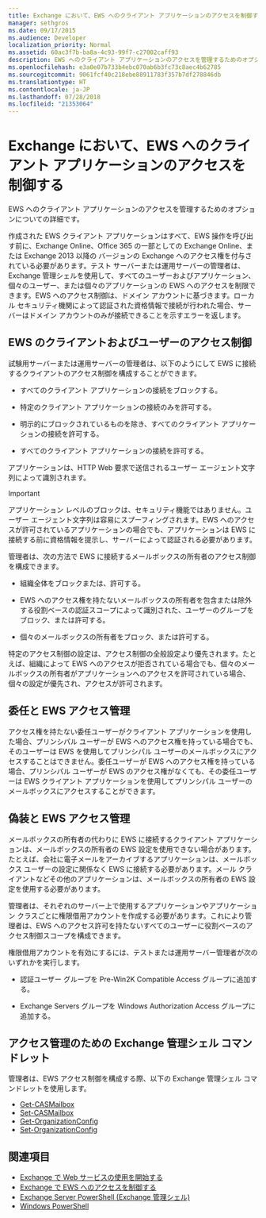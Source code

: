 ```yaml
---
title: Exchange において、EWS へのクライアント アプリケーションのアクセスを制御する
manager: sethgros
ms.date: 09/17/2015
ms.audience: Developer
localization_priority: Normal
ms.assetid: 60ac3f7b-ba8a-4c93-99f7-c27002caff93
description: EWS へのクライアント アプリケーションのアクセスを管理するためのオプションについての詳細です。
ms.openlocfilehash: e3a0e07b733b4ebc070ab6b3fc73c8aec4b62785
ms.sourcegitcommit: 9061fcf40c218ebe88911783f357b7df278846db
ms.translationtype: HT
ms.contentlocale: ja-JP
ms.lasthandoff: 07/28/2018
ms.locfileid: "21353064"
---
```

# <a name="controlling-client-application-access-to-ews-in-exchange"></a>Exchange において、EWS へのクライアント アプリケーションのアクセスを制御する

EWS へのクライアント アプリケーションのアクセスを管理するためのオプションについての詳細です。
  
作成された EWS クライアント アプリケーションはすべて、EWS 操作を呼び出す前に、Exchange Online、Office 365 の一部としての Exchange Online、または Exchange 2013 以降の バージョンの Exchange へのアクセス権を付与されている必要があります。テスト サーバーまたは運用サーバーの管理者は、Exchange 管理シェルを使用して、すべてのユーザーおよびアプリケーション、個々のユーザー、または個々のアプリケーションの EWS へのアクセスを制限できます。EWS へのアクセス制御は、ドメイン アカウントに基づきます。ローカル セキュリティ機関によって認証された資格情報で接続が行われた場合、サーバーはドメイン アカウントのみが接続できることを示すエラーを返します。  
  
## <a name="access-control-for-ews-clients-and-users"></a>EWS のクライアントおよびユーザーのアクセス制御
<a name="bk_configure"> </a>

試験用サーバーまたは運用サーバーの管理者は、以下のようにして EWS に接続するクライアントのアクセス制御を構成することができます。 
  
- すべてのクライアント アプリケーションの接続をブロックする。
    
- 特定のクライアント アプリケーションの接続のみを許可する。
    
- 明示的にブロックされているものを除き、すべてのクライアント アプリケーションの接続を許可する。
    
- すべてのクライアント アプリケーションの接続を許可する。
    
アプリケーションは、HTTP Web 要求で送信されるユーザー エージェント文字列によって識別されます。
  
> [!IMPORTANT]
> アプリケーション レベルのブロックは、セキュリティ機能ではありません。ユーザー エージェント文字列は容易にスプーフィングされます。EWS へのアクセスが許可されているアプリケーションの場合でも、アプリケーションは EWS に接続する前に資格情報を提示し、サーバーによって認証される必要があります。  
  
管理者は、次の方法で EWS に接続するメールボックスの所有者のアクセス制御を構成できます。 
  
- 組織全体をブロックまたは、許可する。
    
- EWS へのアクセス権を持たないメールボックスの所有者を包含または除外する役割ベースの認証スコープによって識別された、ユーザーのグループをブロック、または許可する。
    
- 個々のメールボックスの所有者をブロック、または許可する。
    
特定のアクセス制御の設定は、アクセス制御の全般設定より優先されます。たとえば、組織によって EWS へのアクセスが拒否されている場合でも、個々のメールボックスの所有者がアプリケーションへのアクセスを許可されている場合、個々の設定が優先され、アクセスが許可されます。  
  
## <a name="delegation-and-ews-access-management"></a>委任と EWS アクセス管理
<a name="bk_delegation"> </a>

アクセス権を持たない委任ユーザーがクライアント アプリケーションを使用した場合、プリンシパル ユーザーが EWS へのアクセス権を持っている場合でも、そのユーザーは EWS を使用してプリンシパル ユーザーのメールボックスにアクセスすることはできません。委任ユーザーが EWS へのアクセス権を持っている場合、プリンシパル ユーザーが EWS のアクセス権がなくても、その委任ユーザーは EWS クライアント アプリケーションを使用してプリンシパル ユーザーのメールボックスにアクセスすることができます。  
  
## <a name="impersonation-and-ews-access-management"></a>偽装と EWS アクセス管理
<a name="bk_impersonation"> </a>

メールボックスの所有者の代わりに EWS に接続するクライアント アプリケーションは、メールボックスの所有者の EWS 設定を使用できない場合があります。たとえば、会社に電子メールをアーカイブするアプリケーションは、メールボックス ユーザーの設定に関係なく EWS に接続する必要があります。メール クライアントなどその他のアプリケーションは、メールボックスの所有者の EWS 設定を使用する必要があります。  
  
管理者は、それぞれのサーバー上で使用するアプリケーションやアプリケーション クラスごとに権限借用アカウントを作成する必要があります。これにより管理者は、EWS へのアクセス許可を持たないすべてのユーザーに役割ベースのアクセス制御スコープを構成できます。  
  
権限借用アカウントを有効にするには、テストまたは運用サーバー管理者が次のいずれかを実行します。 
  
- 認証ユーザー グループを Pre-Win2K Compatible Access グループに追加する。 
    
- Exchange Servers グループを Windows Authorization Access グループに追加する。 
    
## <a name="exchange-management-shell-cmdlets-for-access-management"></a>アクセス管理のための Exchange 管理シェル コマンドレット
<a name="bk_cmdlets"> </a>

管理者は、EWS アクセス制御を構成する際、以下の Exchange 管理シェル コマンドレットを使用します。 
  
- [Get-CASMailbox](http://technet.microsoft.com/ja-JP/library/bb124754.aspx)   
- [Set-CASMailbox](http://technet.microsoft.com/ja-JP/library/bb125264.aspx)   
- [Get-OrganizationConfig](http://technet.microsoft.com/ja-JP/library/aa997571.aspx)   
- [Set-OrganizationConfig](http://technet.microsoft.com/ja-JP/library/aa997443.aspx)
    
## <a name="see-also"></a>関連項目

- [Exchange で Web サービスの使用を開始する](start-using-web-services-in-exchange.md)  
- [Exchange で EWS へのアクセスを制御する](how-to-control-access-to-ews-in-exchange.md)
- 
  [Exchange Server PowerShell (Exchange 管理シェル)](https://docs.microsoft.com/en-us/powershell/exchange/exchange-server/exchange-management-shell?view=exchange-ps)
- [Windows PowerShell](http://msdn.microsoft.com/ja-JP/library/dd835506%28v=vs.85%29.aspx)
    

